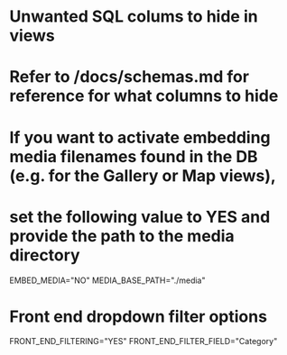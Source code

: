 # Unwanted SQL colums to hide in views
# Refer to /docs/schemas.md for reference for what columns to hide


# If you want to activate embedding media filenames found in the DB (e.g. for the Gallery or Map views), 
# set the following value to YES and provide the path to the media directory
EMBED_MEDIA="NO"
MEDIA_BASE_PATH="./media"

# Front end dropdown filter options
FRONT_END_FILTERING="YES"
FRONT_END_FILTER_FIELD="Category"